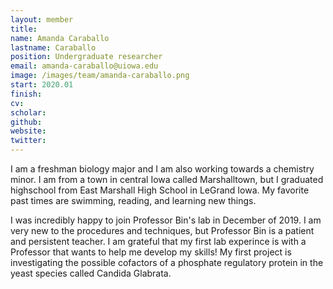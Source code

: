 ```yaml
---
layout: member
title:
name: Amanda Caraballo
lastname: Caraballo
position: Undergraduate researcher
email: amanda-caraballo@uiowa.edu
image: /images/team/amanda-caraballo.png
start: 2020.01
finish: 
cv: 
scholar: 
github: 
website: 
twitter: 
---
```


I am a freshman biology major and I am also working towards a chemistry minor. I am from a town in central Iowa called Marshalltown, but I graduated highschool from East Marshall High School in LeGrand Iowa. My favorite past times are swimming, reading, and learning new things.

I was incredibly happy to join Professor Bin's lab in December of 2019. I am very new to the procedures and techniques, but Professor Bin is a patient and persistent teacher. I am grateful that my first lab experince is with a Professor that wants to help me develop my skills! My first project is investigating the possible cofactors of a phosphate regulatory protein in the yeast species called Candida Glabrata. 

